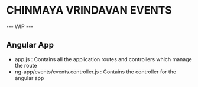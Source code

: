 CHINMAYA VRINDAVAN EVENTS
==========================

--- WIP ---

## Angular App
- app.js : Contains all the application routes and controllers which manage the route
- ng-app/events/events.controller.js : Contains the controller for the angular app
